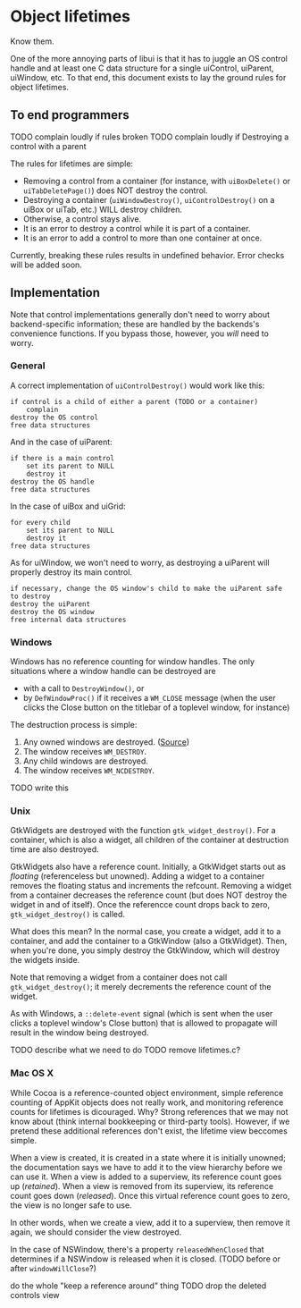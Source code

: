 # Object lifetimes

Know them.

One of the more annoying parts of libui is that it has to juggle an OS control handle and at least one C data structure for a single uiControl, uiParent, uiWindow, etc. To that end, this document exists to lay the ground rules for object lifetimes.

## To end programmers

TODO complain loudly if rules broken
TODO complain loudly if Destroying a control with a parent

The rules for lifetimes are simple:

- Removing a control from a container (for instance, with `uiBoxDelete()` or `uiTabDeletePage()`) does NOT destroy the control.
- Destroying a container (`uiWindowDestroy()`, `uiControlDestroy()` on a  uiBox or uiTab, etc.) WILL destroy children.
- Otherwise, a control stays alive.
- It is an error to destroy a control while it is part of a container.
- It is an error to add a control to more than one container at once.

Currently, breaking these rules results in undefined behavior. Error checks will be added soon.

## Implementation

Note that control implementations generally don't need to worry about backend-specific information; these are handled by the backends's convenience functions. If you bypass those, however, you *will* need to worry.

### General

A correct implementation of `uiControlDestroy()` would work like this:

```
if control is a child of either a parent (TODO or a container)
	complain
destroy the OS control
free data structures
```

And in the case of uiParent:

```
if there is a main control
	set its parent to NULL
	destroy it
destroy the OS handle
free data structures
```

In the case of uiBox and uiGrid:

```
for every child
	set its parent to NULL
	destroy it
free data structures
```

As for uiWindow, we won't need to worry, as destroying a uiParent will properly destroy its main control.

```
if necessary, change the OS window's child to make the uiParent safe to destroy
destroy the uiParent
destroy the OS window
free internal data structures
```

### Windows

Windows has no reference counting for window handles. The only situations where a window handle can be destroyed are

- with a call to `DestroyWindow()`, or
- by `DefWindowProc()` if it receives a `WM_CLOSE` message (when the user clicks the Close button on the titlebar of a toplevel window, for instance)

The destruction process is simple:

1. Any owned windows are destroyed. ([Source](http://stackoverflow.com/questions/29419291/is-my-subclassing-common-controls-tooltip-destroying-itself-in-wm-destroy-before))
2. The window receives `WM_DESTROY`.
3. Any child windows are destroyed.
4. The window receives `WM_NCDESTROY`.

TODO write this

### Unix

GtkWidgets are destroyed with the function `gtk_widget_destroy()`. For a container, which is also a widget, all children of the container at destruction time are also destroyed.

GtkWidgets also have a reference count. Initially, a GtkWidget starts out as *floating* (referenceless but unowned). Adding a widget to a container removes the floating status and increments the refcount. Removing a widget from a container decreases the reference count (but does NOT destroy the widget in and of itself). Once the referencce count drops back to zero, `gtk_widget_destroy()` is called.

What does this mean? In the normal case, you create a widget, add it to a container, and add the container to a GtkWindow (also a GtkWidget). Then, when you're done, you simply destroy the GtkWindow, which will destroy the widgets inside.

Note that removing a widget from a container does not call `gtk_widget_destroy()`; it merely decrements the reference count of the widget.

As with Windows, a `::delete-event` signal (which is sent when the user clicks a toplevel window's Close button) that is allowed to propagate will result in the window being destroyed.

TODO describe what we need to do
TODO remove lifetimes.c?

### Mac OS X

While Cocoa is a reference-counted object environment, simple reference counting of AppKit objects does not really work, and monitoring reference counts for lifetimes is dicouraged. Why? Strong references that we may not know about (think internal bookkeeping or third-party tools). However, if we pretend these additional references don't exist, the lifetime view beccomes simple.

When a view is created, it is created in a state where it is initially unowned; the documentation says we have to add it to the view hierarchy before we can use it. When a view is added to a superview, its reference count goes up (*retained*). When a view is removed from its superview, its reference count goes down (*released*). Once this virtual reference count goes to zero, the view is no longer safe to use.

In other words, when we create a view, add it to a superview, then remove it again, we should consider the view destroyed.

In the case of NSWindow, there's a property `releasedWhenClosed` that determines if a NSWindow is released when it is closed. (TODO before or after `windowWillClose`?)

do the whole "keep a reference around" thing
TODO drop the deleted controls view
